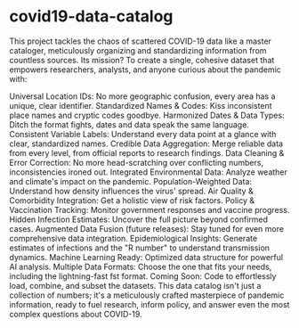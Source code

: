 # covid19-data-catalog

This project tackles the chaos of scattered COVID-19 data like a master cataloger, meticulously organizing and standardizing information from countless sources. Its mission? To create a single, cohesive dataset that empowers researchers, analysts, and anyone curious about the pandemic with:

Universal Location IDs: No more geographic confusion, every area has a unique, clear identifier.
Standardized Names & Codes: Kiss inconsistent place names and cryptic codes goodbye.
Harmonized Dates & Data Types: Ditch the format fights, dates and data speak the same language.
Consistent Variable Labels: Understand every data point at a glance with clear, standardized names.
Credible Data Aggregation: Merge reliable data from every level, from official reports to research findings.
Data Cleaning & Error Correction: No more head-scratching over conflicting numbers, inconsistencies ironed out.
Integrated Environmental Data: Analyze weather and climate's impact on the pandemic.
Population-Weighted Data: Understand how density influences the virus' spread.
Air Quality & Comorbidity Integration: Get a holistic view of risk factors.
Policy & Vaccination Tracking: Monitor government responses and vaccine progress.
Hidden Infection Estimates: Uncover the full picture beyond confirmed cases.
Augmented Data Fusion (future releases): Stay tuned for even more comprehensive data integration.
Epidemiological Insights: Generate estimates of infections and the "R number" to understand transmission dynamics.
Machine Learning Ready: Optimized data structure for powerful AI analysis.
Multiple Data Formats: Choose the one that fits your needs, including the lightning-fast fst format.
Coming Soon: Code to effortlessly load, combine, and subset the datasets.
This data catalog isn't just a collection of numbers; it's a meticulously crafted masterpiece of pandemic information, ready to fuel research, inform policy, and answer even the most complex questions about COVID-19.

